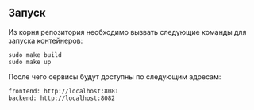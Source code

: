 ## Запуск

Из корня репозитория необходимо вызвать следующие команды для запуска контейнеров:

```
sudo make build
sudo make up
```

После чего сервисы будут доступны по следующим адресам:

```
frontend: http://localhost:8081
backend: http://localhost:8082
```
